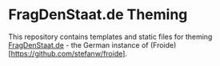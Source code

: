 # FragDenStaat.de Theming

This repository contains templates and static files for theming
[FragDenStaat.de](https://fragdenstaat.de) - the German instance of (Froide)[https://github.com/stefanw/froide].
